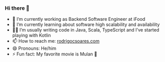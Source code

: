 ### Hi there 👋

- 🔭 I’m currently working as Backend Software Engineer at iFood
- 🌱 I’m currently learning about software high scalability and availability 
- 👨‍💻 I’m usually writing code in Java, Scala, TypeScript and I’ve started playing with Kotlin
- 📫 How to reach me: [rodrigocsoares.com](https://www.rodrigocsoares.com)
- 😄 Pronouns: He/him
- ⚡ Fun fact: My favorite movie is Mulan 🐉
